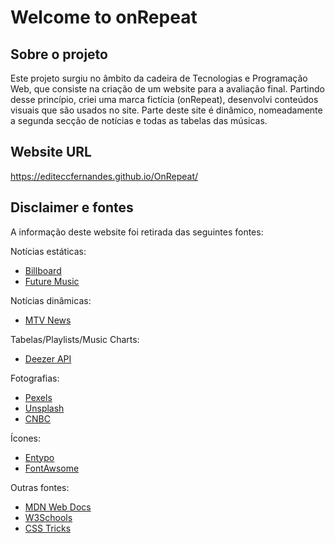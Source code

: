 Welcome to onRepeat
===================


## Sobre o projeto

Este projeto surgiu no âmbito da cadeira de Tecnologias e Programação Web, que consiste na criação de um website para a avaliação final. Partindo desse princípio, criei uma marca fictícia (onRepeat), desenvolvi conteúdos visuais que são usados no site. Parte deste site é dinâmico, nomeadamente a segunda secção de notícias e todas as tabelas das músicas.

## Website URL

https://editeccfernandes.github.io/OnRepeat/

## Disclaimer e fontes

A informação deste website foi retirada das seguintes fontes: 

Notícias estáticas: 

 - [Billboard](https://www.billboard.com/) 
 - [Future Music](http://www.musicradar.com/futuremusic)

Notícias dinâmicas: 

 - [MTV News](http://www.mtv.com/news/)

Tabelas/Playlists/Music Charts: 

- [Deezer API](https://www.deezer.com/us/) 

Fotografias: 

- [Pexels](https://www.pexels.com/) 
- [Unsplash](https://unsplash.com/) 
- [CNBC](https://fm.cnbc.com/applications/cnbc.com/resources/img/editorial/2015/08/17/102926320-GettyImages-92535411.jpg)

Ícones:

- [Entypo](http://www.entypo.com/) 
- [FontAwsome](http://fontawesome.io/)

Outras fontes:

- [MDN Web Docs](https://developer.mozilla.org/en-US/)
- [W3Schools](https://www.w3schools.com/)
- [CSS Tricks](https://css-tricks.com/)

